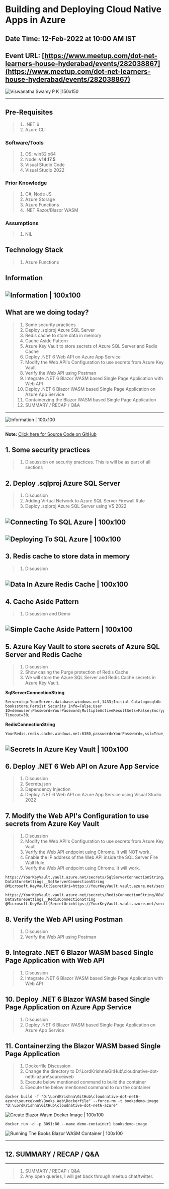 # Building and Deploying Cloud Native Apps in Azure

## Date Time: 12-Feb-2022 at 10:00 AM IST

## Event URL: [https://www.meetup.com/dot-net-learners-house-hyderabad/events/282038867](https://www.meetup.com/dot-net-learners-house-hyderabad/events/282038867)

![Viswanatha Swamy P K |150x150](./Documentation/Images/ViswanathaSwamyPK.PNG)

---

## Pre-Requisites

> 1. .NET 6
> 1. Azure CLI

### Software/Tools

> 1. OS: win32 x64
> 1. Node: **v14.17.5**
> 1. Visual Studio Code
> 1. Visual Studio 2022

### Prior Knowledge

> 1. C#, Node JS
> 1. Azure Storage
> 1. Azure Functions
> 1. .NET Razor/Blazor WASM

### Assumptions

> 1. NIL

## Technology Stack

> 1. Azure Functions

## Information

## ![Information | 100x100](./Documentation/Images/Information.PNG)

## What are we doing today?

> 1. Some security practices
> 1. Deploy .sqlproj Azure SQL Server
> 1. Redis cache to store data in memory
> 1. Cache Aside Pattern
> 1. Azure Key Vault to store secrets of Azure SQL Server and Redis Cache
> 1. Deploy .NET 6 Web API on Azure App Service
> 1. Modify the Web API's Configuration to use secrets from Azure Key Vault
> 1. Verify the Web API using Postman
> 1. Integrate .NET 6 Blazor WASM based Single Page Application with Web API
> 1. Deploy .NET 6 Blazor WASM based Single Page Application on Azure App Service
> 1. Containerzing the Blazor WASM based Single Page Application
> 1. SUMMARY / RECAP / Q&A

---

![Information | 100x100](./Documentation/Images/SeatBelt.PNG)

---

**Note:** [Click here for Source Code on GitHub](https://github.com/vishipayyallore/cloudnative-dot-net6-azure)
## 1. Some security practices

> 1. Discussion on security practices. This is will be as part of all sections


## 2. Deploy .sqlproj Azure SQL Server
> 1. Discussion
> 1. Adding Virtual Network to Azure SQL Server Firewall Rule
> 1. Deploy .sqlproj Azure SQL Server using VS 2022

## ![Connecting To SQL Azure | 100x100](./Documentation/Images/ConnectingToSQLAzure.PNG)

## ![Deploying To SQL Azure | 100x100](./Documentation/Images/DeployingToSQLAzure.PNG)

## 3. Redis cache to store data in memory

> 1. Discussion

## ![Data In Azure Redis Cache | 100x100](./Documentation/Images/DataInAzureRedisCache.PNG)

## 4. Cache Aside Pattern

> 1. Discussion and Demo

## ![Simple Cache Aside Pattern | 100x100](./Documentation/Images/SimpleCacheAsidePattern.PNG)

## 5. Azure Key Vault to store secrets of Azure SQL Server and Redis Cache

> 1. Discussion
> 1. Show casing the Purge protection of Redis Cache
> 1. We will store the Azure SQL Server and Redis Cache secrets in Azure Key Vault.

**SqlServerConnectionString**
```
Server=tcp:YourServer.database.windows.net,1433;Initial Catalog=sqldb-booksstore;Persist Security Info=False;User ID=demouser;Password=YourPassword;MultipleActiveResultSets=False;Encrypt=True;TrustServerCertificate=False;Connection Timeout=30;
```

**RedisConnectionString**
```
YourRedis.redis.cache.windows.net:6380,password=YourPassword=,ssl=True,abortConnect=False
```

## ![Secrets In Azure Key Vault | 100x100](./Documentation/Images/SecretsInAzureKeyVault.PNG)

## 6. Deploy .NET 6 Web API on Azure App Service
> 1. Discussion
> 1. Secrets.json
> 1. Dependency Injection
> 1. Deploy .NET 6 Web API on Azure App Service using Visual Studio 2022

## 7. Modify the Web API's Configuration to use secrets from Azure Key Vault

> 1. Discussion
> 1. Modify the Web API's Configuration to use secrets from Azure Key Vault
> 1. Verify the Web API endpoint using Chrome. It will NOT work.
> 1. Enable the IP address of the Web API inside the SQL Server Fire Wall Rule.
> 1. Verify the Web API endpoint using Chrome. It will work.

```
https://YourKeyVault.vault.azure.net/secrets/SqlServerConnectionString/5038a0ac6f2c4dc6adb0098517c09253
DataStoreSettings__SqlServerConnectionString
@Microsoft.KeyVault(SecretUri=https://YourKeyVault.vault.azure.net/secrets/SqlServerConnectionString/5038a0ac6f2c4dc6adb0098517c09253)
```

```
https://YourKeyVault.vault.azure.net/secrets/RedisConnectionString/80a3cc12fb74470ca7812951bebadb6c
DataStoreSettings__RedisConnectionString
@Microsoft.KeyVault(SecretUri=https://YourKeyVault.vault.azure.net/secrets/RedisConnectionString/80a3cc12fb74470ca7812951bebadb6c)

```

## 8. Verify the Web API using Postman

> 1. Discussion
> 1. Verify the Web API using Postman

## 9. Integrate .NET 6 Blazor WASM based Single Page Application with Web API

> 1. Discussion
> 1. Integrate .NET 6 Blazor WASM based Single Page Application with Web API

## 10. Deploy .NET 6 Blazor WASM based Single Page Application on Azure App Service

> 1. Discussion
> 1. Deploy .NET 6 Blazor WASM based Single Page Application on Azure App Service

## 11. Containerzing the Blazor WASM based Single Page Application

> 1. Dockerfile Discussion
> 1. Change the directory to D:\LordKrishna\GitHub\cloudnative-dot-net6-azure\source\web
> 1. Execute below mentioned command to build the container
> 1. Execute the below mentioned command to run the container

```
docker build -f "D:\LordKrishna\GitHub\cloudnative-dot-net6-azure\source\web\Books.Web\Dockerfile" --force-rm -t booksdemo-image "D:\LordKrishna\GitHub\cloudnative-dot-net6-azure"  
```

![Create Blazor Wasm Docker Image | 100x100](./Documentation/Images/BlazorWasmCreateDocker.PNG)

```
docker run -d -p 8091:80 --name demo-container1 booksdemo-image   
```

![Running The Books Blazor WASM Container | 100x100](./Documentation/Images/RunningTheBooksContainer.PNG)

---

## 12. SUMMARY / RECAP / Q&A

---

> 1. SUMMARY / RECAP / Q&A
> 2. Any open queries, I will get back through meetup chat/twitter.

---
